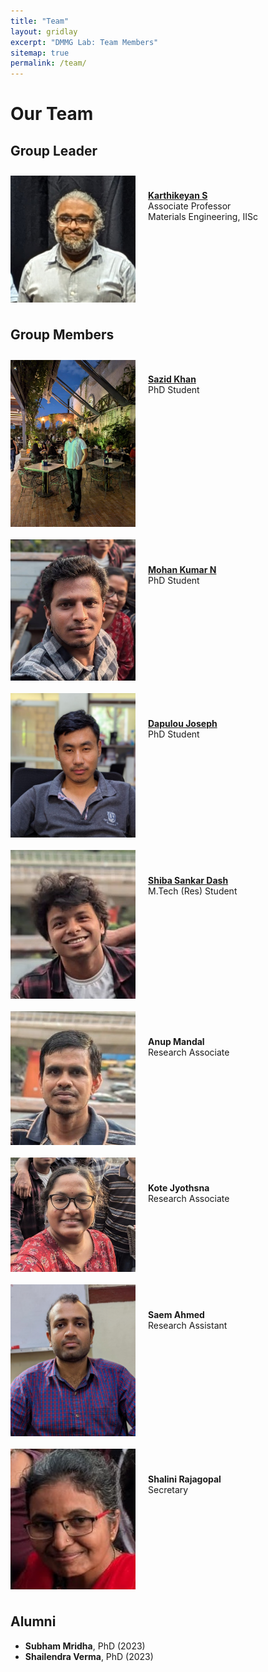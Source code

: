 ```yaml
---
title: "Team"
layout: gridlay
excerpt: "DMMG Lab: Team Members"
sitemap: true
permalink: /team/
---
```


# Our Team

## Group Leader
<img src="/images/karthik.jpg" alt="" width="200" style="float: left; margin: 10px 20px 10px 0;">
<div style="margin-top: 50px;">
  <a href= "/karthik"><strong> Karthikeyan S </strong><br> </a>
  Associate Professor <br>
  Materials Engineering, IISc
</div>
<div style="clear: both;"></div>

## Group Members
<img src="/images/sazid.jpg" alt="" width="200" style="float: left; margin: 10px 20px 10px 0;">
<div style="margin-top: 50px;">
  <a href="/sazid"><strong>Sazid Khan</strong></a> <br>
  PhD Student <br>
</div>
<div style="clear: both;"></div>

<img src="/images/mohan.jpg" alt="" width="200" style="float: left; margin: 10px 20px 10px 0;">
<div style="margin-top: 50px;">
  <a href= "/mohan"><strong> Mohan Kumar N</strong></a><br>
  PhD Student <br>
</div>
<div style="clear: both;"></div>

<img src="/images/dapulou.jpg" alt="" width="200" style="float: left; margin: 10px 20px 10px 0;">
<div style="margin-top: 50px;">
  <a href= "/dapulou"><strong> Dapulou Joseph</strong></a><br>
  PhD Student <br>
</div>
<div style="clear: both;"></div>

<img src="/images/shiba.jpg" alt="" width="200" style="float: left; margin: 10px 20px 10px 0;">
<div style="margin-top: 50px;">
  <a href= "/shiba"><strong> Shiba Sankar Dash</strong></a><br>
  M.Tech (Res) Student <br>
</div>
<div style="clear: both;"></div>

<img src="/images/anup.jpg" alt="" width="200" style="float: left; margin: 10px 20px 10px 0;">
<div style="margin-top: 50px;">
  <b>Anup Mandal</b><br>
  Research Associate <br>
</div>
<div style="clear: both;"></div>

<img src="/images/jyothsna.jpg" alt="" width="200" style="float: left; margin: 10px 20px 10px 0;">
<div style="margin-top: 50px;">
  <b>Kote Jyothsna</b><br>
  Research Associate <br>
</div>
<div style="clear: both;"></div>

<img src="/images/saem.jpg" alt="" width="200" style="float: left; margin: 10px 20px 10px 0;">
<div style="margin-top: 50px;">
  <b>Saem Ahmed</b><br>
  Research Assistant <br>
</div>
<div style="clear: both;"></div>

<img src="/images/shalini.jpg" alt="" width="200" style="float: left; margin: 10px 20px 10px 0;">
<div style="margin-top: 50px;">
  <b>Shalini Rajagopal</b><br>
  Secretary <br>
</div>
<div style="clear: both;"></div>


## Alumni
- **Subham Mridha**, PhD (2023)
- **Shailendra Verma**, PhD (2023)

<!--# Group Members

 **We are  looking for new PhD students, Postdocs, and Master students to join the team** [(see openings)]({{ site.url }}{{ site.baseurl }}/vacancies) **!**


Jump to [staff](#staff), [master and bachelor students](#master-and-bachelor-students), [alumni](#alumni), [administrative support](#administrative-support), [lab visitors](#lab-visitors)

## Staff
{% assign number_printed = 0 %}
{% for member in site.data.team_members %}

{% assign even_odd = number_printed | modulo: 2 %}

{% if even_odd == 0 %}
<div class="row">
{% endif %}

<div class="col-sm-6 clearfix">
  <img src="{{ site.url }}{{ site.baseurl }}/images/teampic/{{ member.photo }}" class="img-responsive" width="25%" style="float: left" />
  <h4>{{ member.name }}</h4>
  <i>{{ member.info }} <!--<br>email: <{{ member.email }}></i> 
  <ul style="overflow: hidden">

  {% if member.number_educ == 1 %}
  <li> {{ member.education1 }} </li>
  {% endif %}

  {% if member.number_educ == 2 %}
  <li> {{ member.education1 | markdownify}} </li>
  <li> {{ member.education2 | markdownify}} </li>
  {% endif %}

  {% if member.number_educ == 3 %}
  <li> {{ member.education1 }} </li>
  <li> {{ member.education2 }} </li>
  <li> {{ member.education3 }} </li>
  {% endif %}

  {% if member.number_educ == 4 %}
  <li> {{ member.education1 }} </li>
  <li> {{ member.education2 }} </li>
  <li> {{ member.education3 }} </li>
  <li> {{ member.education4 }} </li>
  {% endif %}

  {% if member.number_educ == 5 %}
  <li> {{ member.education1 }} </li>
  <li> {{ member.education2 }} </li>
  <li> {{ member.education3 }} </li>
  <li> {{ member.education4 }} </li>
  <li> {{ member.education5 }} </li>
  {% endif %}

  </ul>
</div>

{% assign number_printed = number_printed | plus: 1 %}

{% if even_odd == 1 %}
</div>
{% endif %}

{% endfor %}

{% assign even_odd = number_printed | modulo: 2 %}
{% if even_odd == 1 %}
</div>
{% endif %}

## Alumni

<!--## Master and Bachelor Students
{% assign number_printed = 0 %}
{% for member in site.data.students %}

{% assign even_odd = number_printed | modulo: 2 %}

{% if even_odd == 0 %}
<div class="row">
{% endif %}

<div class="col-sm-6 clearfix">
  <h4>{{ member.name }}</h4>
  <i>{{ member.info }} <!-- <br>email: <{{ member.email }}></i>
  <ul style="overflow: hidden">

  {% if member.number_educ == 1 %}
  <li> {{ member.education1 }} </li>
  {% endif %}

  {% if member.number_educ == 2 %}
  <li> {{ member.education1 }} </li>
  <li> {{ member.education2 }} </li>
  {% endif %}

  {% if member.number_educ == 3 %}
  <li> {{ member.education1 }} </li>
  <li> {{ member.education2 }} </li>
  <li> {{ member.education3 }} </li>
  {% endif %}

  {% if member.number_educ == 4 %}
  <li> {{ member.education1 }} </li>
  <li> {{ member.education2 }} </li>
  <li> {{ member.education3 }} </li>
  <li> {{ member.education4 }} </li>
  {% endif %}

  </ul>
</div>

{% assign number_printed = number_printed | plus: 1 %}

{% if even_odd == 1 %}
</div>
{% endif %}

{% endfor %}

{% assign even_odd = number_printed | modulo: 2 %}
{% if even_odd == 1 %}
</div>
{% endif %}


## Alumni

{% assign number_printed = 0 %}
{% for member in site.data.alumni_members %}

{% assign even_odd = number_printed | modulo: 2 %}

{% if even_odd == 0 %}
<div class="row">
{% endif %}

<div class="col-sm-6 clearfix">
  <img src="{{ site.url }}{{ site.baseurl }}/images/teampic/{{ member.photo }}" class="img-responsive" width="25%" style="float: left" />
  <h4>{{ member.name }}</h4>
  <i>{{ member.duration }} <br> Role: {{ member.info }}</i>
  <ul style="overflow: hidden">

  </ul>
</div>

{% assign number_printed = number_printed | plus: 1 %}

{% if even_odd == 1 %}
</div>
{% endif %}

{% endfor %}

{% assign even_odd = number_printed | modulo: 2 %}
{% if even_odd == 1 %}
</div>
{% endif %}

<!--## Former visitors, BSc/ MSc students
<div class="row">

<div class="col-sm-4 clearfix">
<h4>Visitors</h4>
{% for member in site.data.alumni_visitors %}
{{ member.name }}
{% endfor %}
</div>

<div class="col-sm-4 clearfix">
<h4>Master students</h4>
{% for member in site.data.alumni_msc %}
{{ member.name }}
{% endfor %}
</div>

<div class="col-sm-4 clearfix">
<h4>Bachelor Students</h4>
{% for member in site.data.alumni_bsc %}
{{ member.name }}
{% endfor %}
</div>

</div>


<!--## Administrative Support
<a href=""></a> is helping us (and other groups) with administration.-->

